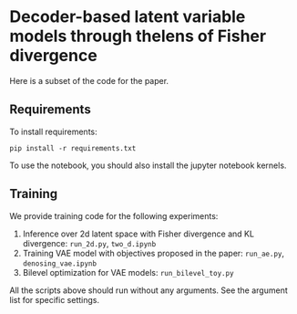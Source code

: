# Decoder-based latent variable models through thelens of Fisher divergence

Here is a subset of the code for the paper.

## Requirements

To install requirements:

```setup
pip install -r requirements.txt
```
To use the notebook, you should also install the jupyter notebook kernels.

## Training

We provide training code for the following experiments:
1. Inference over 2d latent space with Fisher divergence and KL divergence: `run_2d.py`, `two_d.ipynb`
2. Training VAE model with objectives proposed in the paper: `run_ae.py`, `denosing_vae.ipynb`
3. Bilevel optimization for VAE models: `run_bilevel_toy.py`

All the scripts above should run without any arguments. See the argument list for specific settings.

